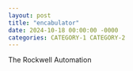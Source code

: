 ```yaml
---
layout: post
title: "encabulator"
date: 2024-10-18 00:00:00 -0000
categories: CATEGORY-1 CATEGORY-2
---
```


The Rockwell Automation
